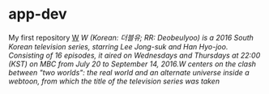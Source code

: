 # app-dev
My first repository
[W]([https://www.example.com](https://en.wikipedia.org/wiki/W_(TV_series))https://en.wikipedia.org/wiki/W_(TV_series))
*W (Korean: 더블유; RR: Deobeulyoo) is a 2016 South Korean television series, starring Lee Jong-suk and Han Hyo-joo. Consisting of 16 episodes, it aired on Wednesdays and Thursdays at 22:00 (KST) on MBC from July 20 to September 14, 2016.W centers on the clash between "two worlds": the real world and an alternate universe inside a webtoon, from which the title of the television series was taken*
